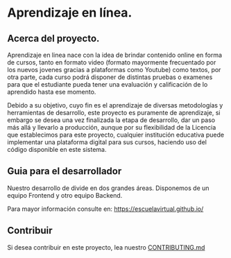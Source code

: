 # Aprendizaje en línea.

## Acerca del proyecto.

Aprendizaje en linea nace con la idea de brindar contenido online en forma de cursos, tanto en formato video (formato mayormente frecuentado por los nuevos jovenes gracias a plataformas como Youtube) como textos, por otra parte, cada curso podrá disponer de distintas pruebas o examenes para que el estudiante pueda tener una evaluación y calificación de lo aprendido hasta ese momento.

Debido a su objetivo, cuyo fin es el aprendizaje de diversas metodologías y herramientas de desarrollo, este proyecto es puramente de aprendizaje, si embargo se desea una vez finalizada la etapa de desarrollo, dar un paso más allá y llevarlo a producción, aunque por su flexibilidad de la Licencia que establecimos para este proyecto, cualquier institución educativa puede implementar una plataforma digital para sus cursos, haciendo uso del código disponible en este sistema.

## Guia para el desarrollador

Nuestro desarrollo de divide en dos grandes áreas. Disponemos de un equipo Frontend y otro equipo Backend.

Para mayor información consulte en: https://escuelavirtual.github.io/

## Contribuir

Si desea contribuir en este proyecto, lea  nuestro [CONTRIBUTING.md](CONTRIBUTING.md)
